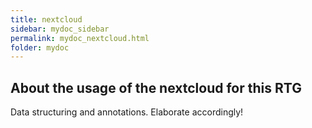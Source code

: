```yaml
---
title: nextcloud
sidebar: mydoc_sidebar
permalink: mydoc_nextcloud.html
folder: mydoc
---
```


## About the usage of the nextcloud for this RTG

Data structuring and annotations.
Elaborate accordingly!

